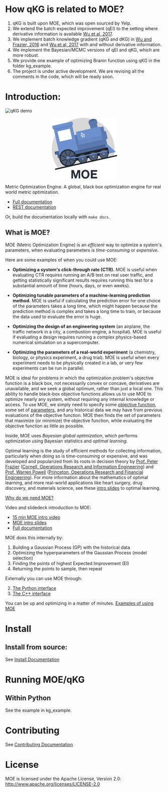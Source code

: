 How qKG is related to MOE?
====
1. qKG is built upon MOE, which was open sourced by Yelp.
2. We extend the batch expected improvement (qEI) to the setting where derivative information is available [Wu et al, 2017][27].
3. We implement batch knowledge gradient (qKG and dKG) in [Wu and Frazier, 2016][26] and [Wu et al, 2017][27] with and without derivative information.
4. We implement the Bayesian/MCMC versions of qEI and qKG, which are more robust.
5. We provide one example of optimizing Branin function using qKG in the folder kg_example.
6. The project is under active development. We are revising all the comments in the code, which will be ready soon.

# Introduction:
![qKG demo](https://github.com/wujian16/qKG/blob/jianwu_9_cpp_KG_gradients/qkg-demo.gif)

<p align="center">
    <img src="https://github.com/yelp/MOE/raw/master/moe/static/img/MOE_full_logo.png" alt="MOE Logo">
</p>

Metric Optimization Engine. A global, black box optimization engine for real world metric optimization.

  * [Full documentation][1]
  * [REST documentation][2]

Or, build the documentation locally with `make docs`.

## What is MOE?

MOE (Metric Optimization Engine) is an *efficient* way to optimize a system's parameters, when evaluating parameters is *time-consuming* or *expensive*.

Here are some examples of when you could use MOE:

* **Optimizing a system's click-through rate (CTR).**  MOE is useful when evaluating CTR requires running an A/B test on real user traffic, and getting statistically significant results requires running this test for a substantial amount of time (hours, days, or even weeks).

* **Optimizing tunable parameters of a machine-learning prediction method.**  MOE is useful if calculating the prediction error for one choice of the parameters takes a long time, which might happen because the prediction method is complex and takes a long time to train, or because the data used to evaluate the error is huge.

* **Optimizing the design of an engineering system** (an airplane, the traffic network in a city, a combustion engine, a hospital).  MOE is useful if evaluating a design requires running a complex physics-based numerical simulation on a supercomputer. 

* **Optimizing the parameters of a real-world experiment** (a chemistry, biology, or physics experiment, a drug trial).  MOE is useful when every experiment needs to be physically created in a lab, or very few experiments can be run in parallel.

MOE is ideal for problems in which the optimization problem's objective function is a black box, not necessarily convex or concave, derivatives are unavailable, and we seek a global optimum, rather than just a local one. This ability to handle black-box objective functions allows us to use MOE to optimize nearly any system, without requiring any internal knowledge or access. To use MOE, we simply need to specify some [objective function][14], some set of [parameters][15], and any historical data we may have from previous evaluations of the objective function. MOE then finds the set of parameters that maximize (or minimize) the objective function, while evaluating the objective function as little as possible. 

Inside, MOE uses *Bayesian global optimization*, which performs optimization using Bayesian statistics and *optimal learning*. 

Optimal learning is the study of efficient methods for collecting information, particularly when doing so is time-consuming or expensive, and was developed and popularized from its roots in decision theory by [Prof. Peter Frazier][16] ([Cornell, Operations Research and Information Engineering][17]) and [Prof. Warren Powell][18] ([Princeton, Operations Research and Financial Engineering][19]). For more information about the mathematics of optimal learning, and more real-world applications like heart surgery, drug discovery, and materials science, see these [intro slides][20] to optimal learning.

[Why do we need MOE?][21]

Video and slidedeck introduction to MOE:

* [15 min MOE intro video][10]
* [MOE intro slides][11]
* [Full documentation][1]

MOE does this internally by:

1. Building a Gaussian Process (GP) with the historical data
2. Optimizing the hyperparameters of the Gaussian Process (model selection)
3. Finding the points of highest Expected Improvement (EI)
4. Returning the points to sample, then repeat

Externally you can use MOE through:

2. [The Python interface][9]
3. [The C++ interface][12]

You can be up and optimizing in a matter of minutes. [Examples of using MOE][13]

# Install

## Install from source:

See [Install Documentation][7]

# Running MOE/qKG

## Within Python

See the example in kg_example.

# Contributing

See [Contributing Documentation][8]

# License

MOE is licensed under the Apache License, Version 2.0: http://www.apache.org/licenses/LICENSE-2.0

[0]: https://www.youtube.com/watch?v=CC6qvzWp9_A
[1]: http://yelp.github.io/MOE/
[2]: http://yelp.github.io/MOE/moe.views.rest.html
[3]: http://github.com/Yelp/MOE/pulls
[4]: http://yelp.github.io/MOE/moe.views.rest.html#module-moe.views.rest.gp_ei
[5]: http://yelp.github.io/MOE/moe.easy_interface.html
[6]: http://docs.docker.io/
[7]: http://yelp.github.io/MOE/install.html
[8]: http://yelp.github.io/MOE/contributing.html
[9]: http://yelp.github.io/MOE/moe.optimal_learning.python.python_version.html
[10]: http://www.youtube.com/watch?v=CC6qvzWp9_A
[11]: http://www.slideshare.net/YelpEngineering/optimal-learning-for-fun-and-profit-with-moe
[12]: http://yelp.github.io/MOE/cpp_tree.html
[13]: http://yelp.github.io/MOE/examples.html
[14]: http://yelp.github.io/MOE/objective_functions.html
[15]: http://yelp.github.io/MOE/objective_functions.html#parameters
[16]: http://people.orie.cornell.edu/pfrazier/
[17]: http://www.orie.cornell.edu/
[18]: http://optimallearning.princeton.edu/
[19]: http://orfe.princeton.edu/
[20]: http://people.orie.cornell.edu/pfrazier/Presentations/2014.01.Lancaster.BGO.pdf
[21]: http://yelp.github.io/MOE/why_moe.html
[22]: http://stackoverflow.com/questions/10065526/github-how-to-make-a-fork-of-public-repository-private
[23]: http://google.github.io/styleguide/pyguide.html
[24]: https://google.github.io/styleguide/cppguide.html
[25]: http://yelp.github.io/MOE/contributing.html#making-a-pull-request
[26]: https://papers.nips.cc/paper/6307-the-parallel-knowledge-gradient-method-for-batch-bayesian-optimization
[27]: https://arxiv.org/abs/1703.04389
